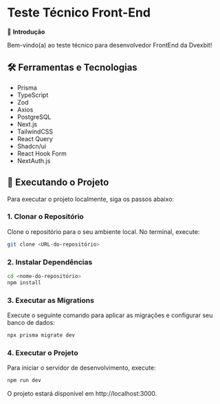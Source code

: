 # Teste Técnico Front-End

👋 **Introdução**

Bem-vindo(a) ao teste técnico para desenvolvedor FrontEnd da Dvexbit!

## 🛠️ Ferramentas e Tecnologias

- Prisma
- TypeScript
- Zod
- Axios
- PostgreSQL
- Next.js
- TailwindCSS
- React Query
- Shadcn/ui
- React Hook Form
- NextAuth.js

## 🚀 Executando o Projeto

Para executar o projeto localmente, siga os passos abaixo:

### 1. Clonar o Repositório

Clone o repositório para o seu ambiente local. No terminal, execute:

```bash
git clone <URL-do-repositório>
```

### 2. Instalar Dependências

```bash
cd <nome-do-repositório>
npm install
```

### 3. Executar as Migrations
Execute o seguinte comando para aplicar as migrações e configurar seu banco de dados:

```bash
npx prisma migrate dev
```

### 4. Executar o Projeto
Para iniciar o servidor de desenvolvimento, execute:

```bash
npm run dev
```

O projeto estará disponível em http://localhost:3000.
